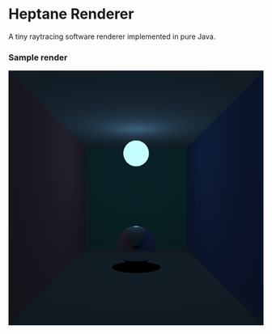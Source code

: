 # Heptane Renderer

A tiny raytracing software renderer implemented in pure Java.

### Sample render
![](https://raw.githubusercontent.com/piotrwyrw/heptane-renderer/main/output.png)